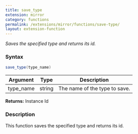 ```yaml
---
title: save_type
extension: mirror
category: functions
permalink: /extensions/mirror/functions/save-type/
layout: extension-function
---
```


_Saves the specified type and returns its id._

### Syntax ###
```cs
save_type(type_name)
```

| Argument | Type | Description |
| --- | --- | --- |
| type_name | string | The name of the type to save. |

**Returns:** Instance Id

### Description

This function saves the specified type and returns its id. 

